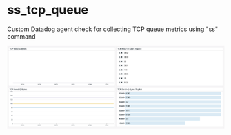 # ss_tcp_queue
Custom Datadog agent check for collecting TCP queue metrics using "ss" command

![Dashboard](https://github.com/adulmovits/ss_tcp_queue/blob/main/Screen%20Shot%202020-10-20%20at%208.47.18%20PM.png)
